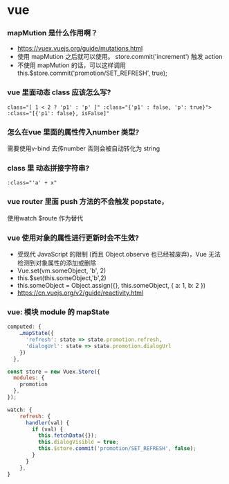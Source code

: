 # vue

### mapMution 是什么作用啊？

- https://vuex.vuejs.org/guide/mutations.html
- 使用 mapMution 之后就可以使用。 store.commit('increment') 触发 action
- 不使用 mapMution 的话，可以这样调用 this.$store.commit('promotion/SET_REFRESH', true);

### vue 里面动态 class 应该怎么写?
`class="[ 1 < 2 ? 'p1' : 'p' ]" :class="{'p1' : false, 'p': true}"> :class="[{'p1': false}, isFalse]"`

### 怎么在vue 里面的属性传入number 类型?

需要使用v-bind 去传number 否则会被自动转化为 string

### class 里 动态拼接字符串? 

`:class="'a' + x"`

### vue router 里面 push 方法的不会触发 popstate，

使用watch $route 作为替代

### vue 使用对象的属性进行更新时会不生效?

- 受现代 JavaScript 的限制 (而且 Object.observe 也已经被废弃)，Vue 无法检测到对象属性的添加或删除
- Vue.set(vm.someObject, 'b', 2)
- this.$set(this.someObject,'b',2)
- this.someObject = Object.assign({}, this.someObject, { a: 1, b: 2 })
- https://cn.vuejs.org/v2/guide/reactivity.html

### vue: 模块 module 的 mapState

```js
computed: {
    …mapState({
      'refresh': state => state.promotion.refresh,
      'dialogUrl': state => state.promotion.dialogUrl
    })
  },

const store = new Vuex.Store({
  modules: {
    promotion
  },
});

watch: {
    refresh: {
      handler(val) {
        if (val) {
          this.fetchData({});
          this.dialogVisible = true;
          this.$store.commit('promotion/SET_REFRESH', false);
        }
      }
    },
}
```